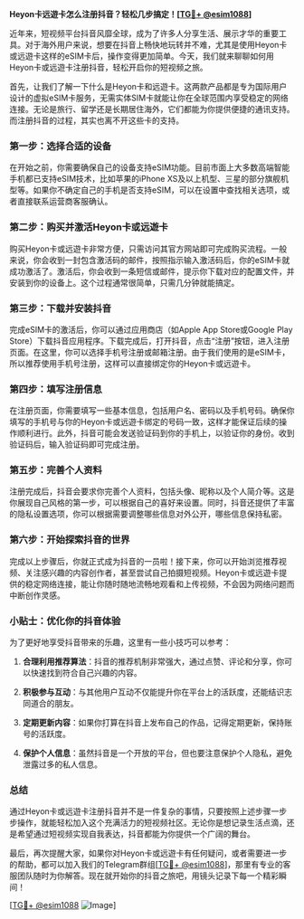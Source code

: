 **Heyon卡远遊卡怎么注册抖音？轻松几步搞定！[[TG💪+ @esim1088](https://t.me/s/esim1088)]**

近年来，短视频平台抖音风靡全球，成为了许多人分享生活、展示才华的重要工具。对于海外用户来说，想要在抖音上畅快地玩转并不难，尤其是使用Heyon卡或远遊卡这样的eSIM卡后，操作变得更加简单。今天，我们就来聊聊如何用Heyon卡或远遊卡注册抖音，轻松开启你的短视频之旅。

首先，让我们了解一下什么是Heyon卡和远遊卡。这两款产品都是专为国际用户设计的虚拟eSIM卡服务，无需实体SIM卡就能让你在全球范围内享受稳定的网络连接。无论是旅行、留学还是长期居住海外，它们都能为你提供便捷的通讯支持。而注册抖音的过程，其实也离不开这些卡的支持。

### **第一步：选择合适的设备**
在开始之前，你需要确保自己的设备支持eSIM功能。目前市面上大多数高端智能手机都已支持eSIM技术，比如苹果的iPhone XS及以上机型、三星的部分旗舰机型等。如果你不确定自己的手机是否支持eSIM，可以在设置中查找相关选项，或者直接联系运营商客服确认。

### **第二步：购买并激活Heyon卡或远遊卡**
购买Heyon卡或远遊卡非常方便，只需访问其官方网站即可完成购买流程。一般来说，你会收到一封包含激活码的邮件，按照指示输入激活码后，你的eSIM卡就成功激活了。激活后，你会收到一条短信或邮件，提示你下载对应的配置文件，并安装到你的设备上。这个过程通常很简单，只需几分钟就能搞定。

### **第三步：下载并安装抖音**
完成eSIM卡的激活后，你可以通过应用商店（如Apple App Store或Google Play Store）下载抖音应用程序。下载完成后，打开抖音，点击“注册”按钮，进入注册页面。在这里，你可以选择手机号注册或邮箱注册。由于我们使用的是eSIM卡，所以推荐使用手机号注册，这样可以直接绑定你的Heyon卡或远遊卡。

### **第四步：填写注册信息**
在注册页面，你需要填写一些基本信息，包括用户名、密码以及手机号码。确保你填写的手机号与你的Heyon卡或远遊卡绑定的号码一致，这样才能保证后续的操作顺利进行。此外，抖音可能会发送验证码到你的手机上，以验证你的身份。收到验证码后，输入验证码即可完成注册。

### **第五步：完善个人资料**
注册完成后，抖音会要求你完善个人资料，包括头像、昵称以及个人简介等。这是你展现自己风格的第一步，可以根据自己的喜好来设置。同时，抖音还提供了丰富的隐私设置选项，你可以根据需要调整哪些信息对外公开，哪些信息保持私密。

### **第六步：开始探索抖音的世界**
完成以上步骤后，你就正式成为抖音的一员啦！接下来，你可以开始浏览推荐视频、关注感兴趣的内容创作者，甚至尝试自己拍摄短视频。Heyon卡或远遊卡提供的稳定网络连接，能让你随时随地流畅地观看和上传视频，不会因为网络问题而中断创作灵感。

### **小贴士：优化你的抖音体验**
为了更好地享受抖音带来的乐趣，这里有一些小技巧可以参考：

1. **合理利用推荐算法**：抖音的推荐机制非常强大，通过点赞、评论和分享，你可以快速找到符合自己兴趣的内容。
   
2. **积极参与互动**：与其他用户互动不仅能提升你在平台上的活跃度，还能结识志同道合的朋友。

3. **定期更新内容**：如果你打算在抖音上发布自己的作品，记得定期更新，保持账号的活跃度。

4. **保护个人信息**：虽然抖音是一个开放的平台，但也要注意保护个人隐私，避免泄露过多的私人信息。

### **总结**
通过Heyon卡或远遊卡注册抖音并不是一件复杂的事情，只要按照上述步骤一步步操作，就能轻松加入这个充满活力的短视频社区。无论你是想记录生活点滴，还是希望通过短视频实现自我表达，抖音都能为你提供一个广阔的舞台。

最后，再次提醒大家，如果你对Heyon卡或远遊卡有任何疑问，或者需要进一步的帮助，都可以加入我们的Telegram群组[[TG💪+ @esim1088](https://t.me/s/esim1088)]，那里有专业的客服团队随时为你解答。现在就开始你的抖音之旅吧，用镜头记录下每一个精彩瞬间！

[[TG💪+ @esim1088](https://t.me/s/esim1088) ![Image](https://i.postimg.cc/4NQfJmqS/Snipaste-2025-05-13-00-14-12.png)]